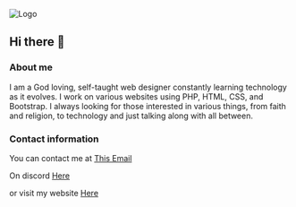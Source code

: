 ![Logo](https://logandag.dev/wp-content/uploads/2025/10/cropped-cover-scaled-1.png)


## Hi there 👋

### About me

I am a God loving, self-taught web designer constantly learning technology as it evolves. I work on various websites using PHP, HTML, CSS, and Bootstrap. I always looking for those interested in various things, from faith and religion, to technology and just talking along with all between.


### Contact information
You can contact me at [This Email](mailto:logandagdev@outlook.com)

On discord [Here](https://discord.com/users/1408371149305413683)

or visit my website [Here](https://logandag.dev)
